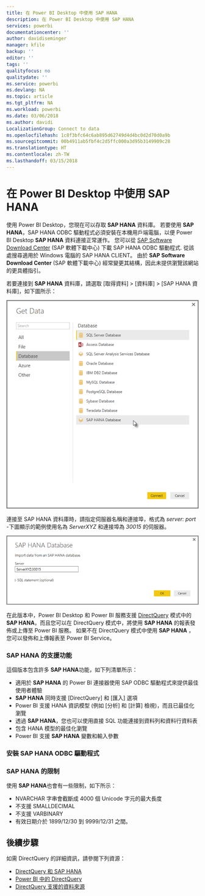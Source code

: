 ```yaml
---
title: 在 Power BI Desktop 中使用 SAP HANA
description: 在 Power BI Desktop 中使用 SAP HANA
services: powerbi
documentationcenter: ''
author: davidiseminger
manager: kfile
backup: ''
editor: ''
tags: ''
qualityfocus: no
qualitydate: ''
ms.service: powerbi
ms.devlang: NA
ms.topic: article
ms.tgt_pltfrm: NA
ms.workload: powerbi
ms.date: 03/06/2018
ms.author: davidi
LocalizationGroup: Connect to data
ms.openlocfilehash: 1c8f3bfc64c6ab895d62749d4d4bc0d2d70d0a9b
ms.sourcegitcommit: 00b4911ab5fbf4c2d5ffc000a3d95b3149909c28
ms.translationtype: HT
ms.contentlocale: zh-TW
ms.lasthandoff: 03/15/2018
---
```

# <a name="use-sap-hana-in-power-bi-desktop"></a>在 Power BI Desktop 中使用 SAP HANA
使用 Power BI Desktop，您現在可以存取 **SAP HANA** 資料庫。 若要使用 **SAP HANA**，SAP HANA ODBC 驅動程式必須安裝在本機用戶端電腦，以便 Power BI Desktop **SAP HANA** 資料連接正常運作。 您可以從 [SAP Software Download Center](https://support.sap.com/swdc) (SAP 軟體下載中心) 下載 SAP HANA ODBC 驅動程式. 從該處搜尋適用於 Windows 電腦的 SAP HANA CLIENT。 由於 **SAP Software Download Center** (SAP 軟體下載中心) 經常變更其結構，因此未提供瀏覽該網站的更具體指引。

若要連接到 **SAP HANA** 資料庫，請選取 [取得資料] > [資料庫] > [SAP HANA 資料庫]，如下圖所示：

![](media/desktop-sap-hana/sap-hana-1.png)

連接至 SAP HANA 資料庫時，請指定伺服器名稱和連接埠，格式為 *server: port* -下圖顯示的範例使用名為 *ServerXYZ* 和連接埠為 *30015* 的伺服器。

![](media/desktop-sap-hana/sap-hana-2.png)

在此版本中，Power BI Desktop 和 Power BI 服務支援 [DirectQuery](desktop-directquery-sap-hana.md) 模式中的 **SAP HANA**，而且您可以在 DirectQuery 模式中，將使用 **SAP HANA** 的報表發佈或上傳至 Power BI 服務。 如果不在 DirectQuery 模式中使用 **SAP HANA** ，您可以發佈和上傳報表至 Power BI Service。

### <a name="supported-features-for-sap-hana"></a>SAP HANA 的支援功能
這個版本包含許多 **SAP HANA**功能，如下列清單所示：

* 適用於 **SAP HANA** 的 Power BI 連接器使用 SAP ODBC 驅動程式來提供最佳使用者體驗
* **SAP HANA** 同時支援 [DirectQuery] 和 [匯入] 選項
* Power BI 支援 HANA 資訊模型 (例如 [分析] 和 [計算] 檢視)，而且已最佳化瀏覽
* 透過 **SAP HANA**，您也可以使用直接 SQL 功能連接到資料列和資料行資料表
* 包含 HANA 模型的最佳化瀏覽
* Power BI 支援 **SAP HANA** 變數和輸入參數

### <a name="installing-the-sap-hana-odbc-driver"></a>安裝 SAP HANA ODBC 驅動程式
### <a name="limitations-of-sap-hana"></a>SAP HANA 的限制
使用 **SAP HANA**也會有一些限制，如下所示：

* NVARCHAR 字串會截斷成 4000 個 Unicode 字元的最大長度
* 不支援 SMALLDECIMAL
* 不支援 VARBINARY
* 有效日期介於 1899/12/30 到 9999/12/31 之間。


## <a name="next-steps"></a>後續步驟
如需 DirectQuery 的詳細資訊，請參閱下列資源：

* [DirectQuery 和 SAP HANA](desktop-directquery-sap-hana.md)
* [Power BI 中的 DirectQuery](desktop-directquery-about.md)
* [DirectQuery 支援的資料來源](desktop-directquery-data-sources.md)

